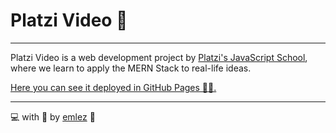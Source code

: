 # Platzi Video 📼

---

Platzi Video is a web development project by [Platzi's JavaScript School](https://platzi.com/escuela-javascript/), where we learn to apply the MERN Stack to real-life ideas.

[Here you can see it deployed in GitHub Pages 🐙🐱.](https://emlez.github.io/Platzi-Video/)

---

💻 with 💜 by [emlez](https://github.com/emlez) 🔰
